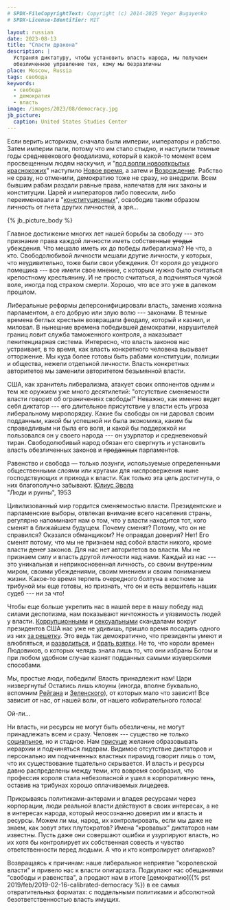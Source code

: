 ```yaml
---
# SPDX-FileCopyrightText: Copyright (c) 2014-2025 Yegor Bugayenko
# SPDX-License-Identifier: MIT

layout: russian
date: 2023-08-13
title: "Спасти дракона"
description: |
  Устраняя диктатуру, чтобы установить власть народа, мы получаем
  обезличенное управление тех, кому мы безразличны
place: Moscow, Russia
tags: свобода
keywords:
  - свобода
  - демократия
  - власть
image: /images/2023/08/democracy.jpg
jb_picture:
  caption: United States Studies Center
---
```


Если верить историкам, сначала были империи, императоры и рабство.
Затем империи пали, потому что им стало стыдно, и наступили темные годы средневекового феодализма,
который в какой-то момент всем просвещенным людям наскучил, и
"[под вопли новооткрытых краснокожих](http://az.lib.ru/a/awerchenko_a_t/text_0120.shtml)"
наступило [Новое время](https://ru.wikipedia.org/wiki/%D0%9D%D0%BE%D0%B2%D0%BE%D0%B5_%D0%B2%D1%80%D0%B5%D0%BC%D1%8F),
а затем и [Возрождение](https://ru.wikipedia.org/wiki/%D0%92%D0%BE%D0%B7%D1%80%D0%BE%D0%B6%D0%B4%D0%B5%D0%BD%D0%B8%D0%B5).
Рабство не сразу, но отменили, демократию тоже не сразу, но внедрили.
Всем бывшим рабам раздали равные права, напечатав для них законы и конституции.
Царей и императоров либо повесили, либо переименовали в
"[конституционных](https://ru.wikipedia.org/wiki/%D0%9A%D0%BE%D0%BD%D1%81%D1%82%D0%B8%D1%82%D1%83%D1%86%D0%B8%D0%BE%D0%BD%D0%BD%D0%B0%D1%8F_%D0%BC%D0%BE%D0%BD%D0%B0%D1%80%D1%85%D0%B8%D1%8F)",
освободив таким образом личность от гнета других личностей, а зря...

<!--more-->

{% jb_picture_body %}

Главное достижение многих лет нашей борьбы за свободу --- это признание
права каждой личности иметь собственные ~~угодья~~ убеждения.
Что мешало иметь их до победы либерализма? Не что, а кто. Свободолюбивой
личности мешали другие личности, у которых, что неудивительно, тоже были свои убеждения.
От короля до уездного помещика --- все имели свое мнение, с которым нужно
было считаться крепостному крестьянину. И не просто считаться, а подчиняться
чужой воле, иногда под страхом смерти. Хорошо, что все это уже в далеком прошлом.

Либеральные реформы деперсонифицировали власть, заменив хозяина
парламентом, а его добрую или злую волю --- законами. В темные времена
беглых крестьян возвращали феодалу, который и казнил, и миловал. В нынешние времена
победившей демократии, нарушителей границ
ловит служба таможенного контроля, а наказывает пенитенциарная система.
Интересно, что власть законов нас устраивает, в то время, как власть конкретного человека
вызывает отторжение. Мы куда более готовы быть рабами конституции, полиции и общества,
нежели отдельной личности. Власть конкретных авторитетов мы заменили авторитетом
безымянной власти.

США, как хранитель либерализма, атакует своих оппонентов одним и тем же
оружием уже много десятилетий: "отсутствие сменяемости власти говорит
об ограничениях свободы!" Неважно, как именно ведет себя диктатор ---
его длительное присутствие у власти есть угроза либеральному миропорядку.
Какие бы свободы он ни даровал своим подданным, какой бы успешной ни
была экономика, каким бы справедливым ни была его воля, и какой бы поддержкой
ни пользовался он у своего народа --- он узурпатор и средневековый тиран.
Свободолюбивый народ обязан его свергнуть и установить власть обезличенных
законов и ~~продажных~~ парламентов.

<aside class="quote">
Равенство и свобода — только лозунги, используемые определенными общественными слоями или кругами для ниспровержения ныне господствующих и прихода к власти. Как только эта цель достигнута, о них благополучно забывают.
<span><a href="https://ru.wikipedia.org/wiki/%D0%AD%D0%B2%D0%BE%D0%BB%D0%B0,_%D0%AE%D0%BB%D0%B8%D1%83%D1%81">Юлиус Эвола</a><br/>
"Люди и руины", 1953</span>
</aside>

Цивилизованный мир гордится сменяемостью власти. Президентские и парламенские выборы,
отвлекая внимание всего населения страны, регулярно напоминают нам о том,
что у власти находится тот, кого сменят в ближайшем будущем. Почему сменят?
Потому, что он не справился? Оказался обманщиком? Не оправдал доверия? Нет!
Его сменят потому, что мы не признаем над собой власти никого, кроме власти ~~денег~~ законов.
Для нас нет авторитетов во власти. Мы не признаем силу и власть другой личности над нами.
Каждый из нас --- это уникальная и неприкосновенная личность, со своим внутренним миром, своими
убеждениями, своим мнением и своим пониманием жизни. Какое-то время
терпеть очередного болтуна в костюме за трибуной мы еще готовы, но признать,
что он и есть вершитель наших судеб --- ни за что!

Чтобы еще больше укрепить нас в нашей вере в нашу победу над силами деспотизма, нам показывают
ничтожность и уязвимость людей у власти.
[Коррупционными](https://tass.ru/mezhdunarodnaya-panorama/18130207) и
[сексуальными](https://ru.wikipedia.org/wiki/%D0%A1%D0%BA%D0%B0%D0%BD%D0%B4%D0%B0%D0%BB_%D0%9A%D0%BB%D0%B8%D0%BD%D1%82%D0%BE%D0%BD_%E2%80%94_%D0%9B%D0%B5%D0%B2%D0%B8%D0%BD%D1%81%D0%BA%D0%B8) скандалами вокруг президентов
США нас уже не удивишь, пришло время посадить одного из них
[за решетку](https://www.rbc.ru/politics/03/08/2023/64cac9679a794736bc24e2d8). Это ведь
так демократично, что президенты умеют и влюбляться, и
[разводиться](https://www.forbes.ru/mneniya-column/vertikal/240300-razvod-1-pochemu-prezident-rasstalsya-s-zhenoi-imenno-seichas),
и [брать взятки](https://ru.wikipedia.org/wiki/%D0%A3%D0%BE%D1%82%D0%B5%D1%80%D0%B3%D0%B5%D0%B9%D1%82%D1%81%D0%BA%D0%B8%D0%B9_%D1%81%D0%BA%D0%B0%D0%BD%D0%B4%D0%B0%D0%BB).
Не то, что короли времен Людовиков, о которых челядь знала лишь то, что они избраны Богом и при любом
удобном случае казнят подданных самыми изуверскими способами.

Мы, простые люди, победили! Власть принадлежит нам! Цари низвергнуты!
Остались лишь клоуны (иногда, вполне буквально, вспомним
[Рейгана](https://ru.wikipedia.org/wiki/%D0%A0%D0%B5%D0%B9%D0%B3%D0%B0%D0%BD,_%D0%A0%D0%BE%D0%BD%D0%B0%D0%BB%D1%8C%D0%B4) и
[Зеленского](https://ru.wikipedia.org/wiki/%D0%97%D0%B5%D0%BB%D0%B5%D0%BD%D1%81%D0%BA%D0%B8%D0%B9,_%D0%92%D0%BB%D0%B0%D0%B4%D0%B8%D0%BC%D0%B8%D1%80_%D0%90%D0%BB%D0%B5%D0%BA%D1%81%D0%B0%D0%BD%D0%B4%D1%80%D0%BE%D0%B2%D0%B8%D1%87)), от которых
мало что зависит! Все зависит от нас, от нашей воли, от нашего избирательного голоса!

Ой-ли...

Ни власть, ни ресурсы не могут быть обезличены, не могут принадлежать всем и сразу.
Человек --- существо не только [социальное](https://uchi.ru/otvety/questions/vs-solovyov-pisal-chelovek-suschestvo-sotsialnoe-i-visshee-delo-ego-zhizni-okonchatelnaya),
но и стадное. Нам [присуще](https://www.ncbi.nlm.nih.gov/pmc/articles/PMC5494206/) желание
образовывать иерархии и подчиняться лидерам. Видимое отсутствие диктаторов и персонально им подчиненных
властных пирамид говорит лишь о том, что их существование тщательно скрывается.
И власть и ресурсы давно распределены между теми, кто вовремя сообразил, что профессия
короля стала небезопасной и ушел в корпоративную тень, оставив на трибунах
хорошо оплачиваемых лицедеев.

Прикрываясь политиками-актерами и владея ресурсами через корпорации, люди реальной власти
действуют в своих интересах, а не в интересах народа, который неосознанно доверил
им и власть и ресурсы. Можем ли мы, народ, их контролировать, если мы даже
не знаем, как зовут этих плутократов? Имена "кровавых" диктаторов нам известны. Пусть даже
они совершают ошибки и узурпируют власть, но их хотя бы контролирует их собственная
совесть и чувство ответственности перед людьми. А что и кто контролирует олигархов?

Возвращаясь к причинам: наше либеральное неприятие "королевской власти" и привело
нас к власти олигархата. Подкупают нас обещаниями "свободы и равенства", а продают
нам в итоге [демократию]({% pst 2019/feb/2019-02-16-calibrated-democracy %})
в ее самых отвратительных форматах: с поддельными политиками и абсолютной
безответственностью власть имущих.
